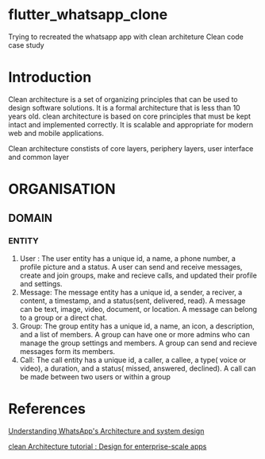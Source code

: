 # flutter_whatsapp_clone

Trying to recreated the whatsapp app with clean architeture
Clean code case study


 # Introduction 
Clean architecture is a set of organizing principles that can be used to design software solutions. It is a formal architecture that is less than 10 years old. clean architecture is based on core principles that must be kept intact and implemented correctly. It is scalable and appropriate for modern web and mobile applications. 

Clean architecture constists of core layers, periphery layers, user interface and common layer


# ORGANISATION

## DOMAIN 
### ENTITY
1. User : The user entity has a unique id, a name, a phone number, a profile picture and a status. A user can send and receive messages, create and join groups, make and recieve calls, and updated their profile and settings.
2. Message: The message entity has a unique id, a sender, a reciver, a content, a timestamp, and a status(sent, delivered, read). A message can be text, image, video, document, or location. A message can belong to a group or a direct chat.
3. Group: The group entity has a unique id, a name, an icon, a description, and a list of members. A group can have one or more admins who can manage the group settings and members. A group can send and recieve messages form its members.
4. Call: The call entity has a unique id, a caller, a callee, a type( voice or video), a duration, and a status( missed, answered, declined). A call can be made between two users or within a group

# References
 
 [Understanding WhatsApp's Architecture and system design](https://www.cometchat.com/blog/whatsapps-architecture-and-system-design)

 [clean Architecture tutorial : Design for enterprise-scale apps](https://www.educative.io/blog/clean-architecture-tutorial)
